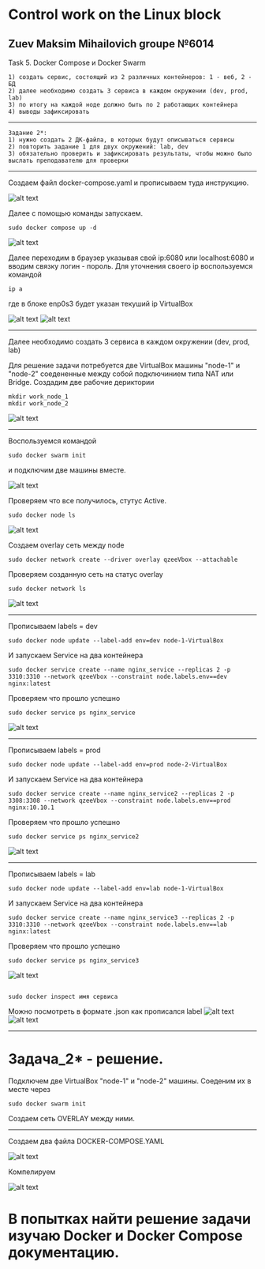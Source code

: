 # Control work on the Linux block
## Zuev Maksim Mihailovich groupe №6014
Task 5. Docker Compose и Docker Swarm
```Задание 1:
1) создать сервис, состоящий из 2 различных контейнеров: 1 - веб, 2 - БД
2) далее необходимо создать 3 сервиса в каждом окружении (dev, prod, lab)
3) по итогу на каждой ноде должно быть по 2 работающих контейнера
4) выводы зафиксировать 
```
***
```
Задание 2*:
1) нужно создать 2 ДК-файла, в которых будут описываться сервисы
2) повторить задание 1 для двух окружений: lab, dev
3) обязательно проверить и зафиксировать результаты, чтобы можно было выслать преподавателю для проверки
```
***
Создаем файл docker-compose.yaml и прописываем туда инструкцию. 

![alt text](Screenshot/2.png)

Далее с помощью команды запускаем.

```
sudo docker compose up -d
```
![alt text](Screenshot/1.png)

Далее переходим в браузер указывая свой ip:6080 или localhost:6080 и вводим связку логин - пороль.
Для уточнения своего ip воспользуемся командой 

```
ip a
```
где в блоке enp0s3 будет указан текуший ip VirtualBox

![alt text](Screenshot/3.png)
![alt text](Screenshot/4.png)
***

Далее необходимо создать 3 сервиса в каждом окружении (dev, prod, lab)

Для решение задачи потребуется две VirtualBox машины "node-1" и "node-2" соедененные между собой подключинием типа NAT или Bridge. 
Создадим две рабочие дериктории 

```
mkdir work_node_1
mkdir work_node_2
```

![alt text](Screenshot/5.png)
***
Воспользуемся командой

```
sudo docker swarm init
```
и подключим две машины вместе.

![alt text](Screenshot/6.png)

Проверяем что все получилось, стутус Active.

```
sudo docker node ls
```
![alt text](Screenshot/7.png)

Cоздаем overlay сеть между node

```
sudo docker network create --driver overlay qzeeVbox --attachable
```

Проверяем созданную сеть на статус overlay

```
sudo docker network ls
```

![alt text](Screenshot/8.png)
***

Прописываем labels = dev

``` 
sudo docker node update --label-add env=dev node-1-VirtualBox
```

И запускаем Service на два контейнера

```
sudo docker service create --name nginx_service --replicas 2 -p 3310:3310 --network qzeeVbox --constraint node.labels.env==dev nginx:latest
```

Проверяем что прошло успешно

```
sudo docker service ps nginx_service
```

![alt text](Screenshot/16.png)
***

Прописываем labels = prod

```
sudo docker node update --label-add env=prod node-2-VirtualBox
```

И запускаем Service на два контейнера

```
sudo docker service create --name nginx_service2 --replicas 2 -p 3308:3308 --network qzeeVbox --constraint node.labels.env==prod nginx:10.10.1
```

Проверяем что прошло успешно

```
sudo docker service ps nginx_service2
```

![alt text](Screenshot/17.png)
***

Прописываем labels = lab

```
sudo docker node update --label-add env=lab node-1-VirtualBox
```

И запускаем Service на два контейнера

```
sudo docker service create --name nginx_service3 --replicas 2 -p 3310:3310 --network qzeeVbox --constraint node.labels.env==lab nginx:latest
```

Проверяем что прошло успешно

```
sudo docker service ps nginx_service3
```

![alt text](Screenshot/15.png)
```

sudo docker inspect имя сервиса 
```

Можно посмотреть в формате .json как прописался label 
![alt text](Screenshot/12.png)
![alt text](Screenshot/13.png)

***

# Задача_2* - решение.

Подключем две VirtualBox "node-1" и "node-2" машины. Соеденим их в месте через 
```
sudo docker swarm init
```
Создаем сеть OVERLAY между ними.
***

Создаем два файла DOCKER-COMPOSE.YAML

![alt text](Screenshot/24.png)

Компелируем 

![alt text](Screenshot/25.png)

# В попытках найти решение задачи изучаю Docker и Docker Compose документацию.


